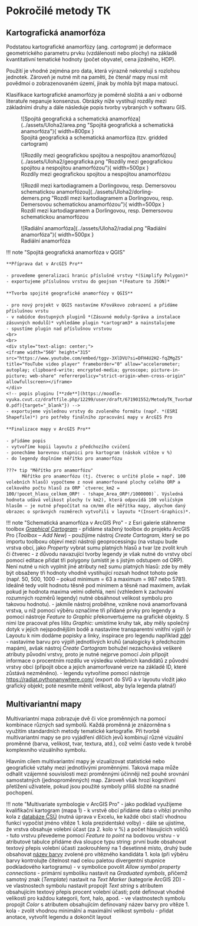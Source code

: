 # Pokročilé metody TK

## Kartografická anamorfóza
Podstatou kartografické anamorfózy (ang. *cartogram*) je deformace geometrického parametru prvku (vzdálenosti nebo plochy) na základě kvantitativní tematické hodnoty (počet obyvatel, cena jízdného, HDP).

Použití je vhodné zejména pro data, která výrazně nekorelují s rozlohou jednotek. Zároveň je nutné mít na paměti, že čtenář mapy musí mít povědmoí o zobrazenovaném území, jinak by mohla být mapa matoucí.

Klasifikace kartografické anamorfózy je poměrně složitá a ani v odborné literatuře nepanuje konsenzus. Obrázky níže vystihují rozdíly mezi základními druhy a dále následuje popis tvorby vybraných v softwaru GIS.

<figure markdown>
  ![Spojitá geografická a schematická anamorfóza](../assets/Uloha2/area.png "Spojitá geografická a schematická anamorfóza"){ width=800px }
  <figcaption>Spojitá geografická a schematická anamorfóza (tzv. gridded cartogram)</figcaption>
</figure>

<figure markdown>
  ![Rozdíly mezi geografickou spojitou a nespojitou anamorfózou](../assets/Uloha2/geograficka.png "Rozdíly mezi geografickou spojitou a nespojitou anamorfózou"){ width=500px }
  <figcaption>Rozdíly mezi geografickou spojitou a nespojitou anamorfózou</figcaption>
</figure>

<figure markdown>
  ![Rozdíl mezi kartodiagramem a Dorlingovou, resp. Demersovou schematickou anamorfózou](../assets/Uloha2/dorling-demers.png "Rozdíl mezi kartodiagramem a Dorlingovou, resp. Demersovou schematickou anamorfózou"){ width=500px }
  <figcaption>Rozdíl mezi kartodiagramem a Dorlingovou, resp. Demersovou schematickou anamorfózou</figcaption>
</figure>

<figure markdown>
  ![Radiální anamorfóza](../assets/Uloha2/radial.png "Radiální anamorfóza"){ width=500px }
  <figcaption>Radiální anamorfóza</figcaption>
</figure>

!!! note "Spojitá geografická anamorfóza v QGIS" 
    
    **Příprava dat v ArcGIS Pro** 
    
    - provedeme generalizaci hranic příslušné vrstvy *(Simplify Polygon)*
    - exportujeme příslušnou vrstvu do geojson *(Feature to JSON)*

    **Tvorba spojité geografické anamorfózy v QGIS**

    - pro nový projekt v QGIS nastavíme Křovákovo zobrazení a přidáme příslušnou vrstu
    - v nabídce dostupných pluginů *(Zásuvné moduly-Správa a instalace zásuvných modulů)* vyhledáme plugin *cartogram3* a nainstalujeme
    - spustíme plugin nad příslušnou vrstvou
    <br>
    <br>
    <div style="text-align: center;">
    <iframe width="560" height="315" src="https://www.youtube.com/embed/tggv-3XlDVU?si=DFH4U2H2-fqZMgZS" title="YouTube video player" frameborder="0" allow="accelerometer; autoplay; clipboard-write; encrypted-media; gyroscope; picture-in-picture; web-share" referrerpolicy="strict-origin-when-cross-origin" allowfullscreen></iframe>
    </div>
    <!-- popis pluginu [**zde**](https://moodle-vyuka.cvut.cz/draftfile.php/12299/user/draft/671901552/MetodyTK_TvorbaMap1-0.pdf){target="_blank"}) -->
    - exportujeme výslednou vrstvy do zvoleného formátu (např. *(ESRI Shapefile)*) pro potřeby finálního zpracování mapy v ArcGIS Pro

    **Finalizace mapy v ArcGIS Pro** 

    - přidáme popis
    - vytvoříme kopii layoutu z předchozího cvičení
    - ponecháme barevnou stupnici pro kartogram (náskok vítěze v %)
    - do legendy doplníme měřítko pro anamorfózu 

    ???+ tip "Měřítko pro anamorfózu"
          Měřítko pro anamorfózu (tj. čtverec o určité ploše = např. 100 volebních hlasů) vypočteme z nové anamorfované plochy celého ORP a celkového počtu hlasů za ORP `ctverec_km2 = 100/!pocet_hlasu_celkem_ORP! - !shape_Area_ORP!/1000000)`. Výsledná hodnota udává velikost plochy (v km2), která odpovídá 100 voličským hlasům – je nutné přepočítat na cm/mm dle měřítka mapy, abychom daný obrazec o správných rozměrech vytvořili v layoutu *(Insert-Graphics)*. 

!!! note "Schematická anamorfóza v ArcGIS Pro" 
    - z Esri galerie stáhneme toolbox *[Graphical Cartogram](https://carto.maps.arcgis.com/home/item.html?id=f36049083ce947b08935a67f7184863d)*
    - přidáme stažený toolbox do projektu ArcGIS Pro (*Toolbox – Add New*)
    - použijime nástroj *Create Cartogram,* který se po importu toolboxu objeví mezi nástroji geoprocessingu (na vstupu bude vrstva obcí, jako *Property* vybrat sumu platných hlasů a tvar lze zvolit kruh či čtverec
    - z důvodu navazující tvorby legendy je však nutné do vrstvy obcí pomocí editace přidat tři polygony (umístit je s jistým odstupem od ORP). Není nutné u nich vyplnit jiné atributy než sumu platných hlasů: zde by měly být obsaženy tři hodnoty vhodně vystihující rozsah hodnot tohoto pole (např. 50, 500, 1000 – pokud minimum = 63 a maximum = 987 nebo 5781). Ideálně tedy volit hodnotu těsně pod minimem a těsně nad maximem, avšak pokud je hodnota maxima velmi odlehlá, není (vzhledem k zachování rozumných rozměrů legendy) nutné obsáhnout velikost symbolu pro takovou hodnotu).
    - jakmile nástroj proběhne, vznikne nová anamorfovaná vrstva, u níž pomocí výběru označíme tři přidané prvky pro legendy a pomocí nástroje *Feature to Graphic* překonvertujeme na grafické objekty. S nimi lze pracovat přes lištu *Graphic:* umístíme kruhy tak, aby měly společný dotyk v jejich nejspodnějším bodě a nastavíme transparentní vnitřní výplň (v Layoutu k nim dodáme popisky a linky, inspirace pro legendu například [zde](https://www.esri.com/arcgis-blog/wp-content/uploads/2023/06/cartogram3.jpg))
    - nastavíme barvu pro výplň jednotlivých kruhů (analogicky k předchozím mapám), avšak nástroj *Create Cartogram* bohužel nezachovává veškeré atributy původní vrstvy, proto je nutné nejprve pomocí *Join* připojit informace o procentním rozdílu ve výsledku volebních kandidátů z původní vrstvy obcí (připojit obce a jejich anamorfované verze na základě ID, které zůstává nezměněno).
    - legendu vytvoříme pomocí nástroje <https://radiat.pythonanywhere.com/> (export do SVG a v layoutu vložit jako grafický objekt; poté nesmíte měnit velikost, aby byla legenda platná!)

## Multivariantní mapy
Multivariantní mapa zobrazuje dvě či více proměnných na pomocí kombinace různých sad symbolů. Každá proměnná je znázorněna s využitím standardních metody tematické kartografie. Při tvorbě multivariantní mapy se pro vyjádření dílčích jevů kombinují různé vizuální proměnné (barva, velikost, tvar, textura, atd.), což velmi často vede k tvrobě komplexního vizuálního symbolu.

Hlavním cílem multivariantní mapy je vizualizovat statistické nebo geografické vztahy mezi jednotlivými proměnnými. Taková mapa může odhalit vzájemné souvislosti mezi proměnnými účinněji než pouhé srovnání samostatných (jednoproměnných) map. Zároveň však hrozí kognitivní přetížení uživatele, pokud jsou použité symboly příliš složité na snadné pochopení.


!!! note "Multivariate symbologie v ArcGIS Pro"
    - jako podklad využijeme kvalifikační kartogram (mapa 1)
    - k vrstvě obcí přidáme data o vítězi prvního kola z [databáze ČSÚ](https://vdb.czso.cz/vdbvo2/faces/cs/index.jsf?page=vystup-objekt-parametry&z=T&f=TABULKA&sp=A&skupId=5033&katalog=34015&pvo=VOLDPR202302-OB-OR&str=v103&v=v101__VOLKOLO__1059__1) (nutná úprava v Excelu, ke každé obci stačí vhodnou funkcí vypočíst jméno vítěze 1. kola prezidentské volby)
    - dále se ujistíme, že vrstva obsahuje volební účast (za 2. kolo v %) a počet hlasujících voličů
    - tuto vrstvu převedeme pomocí *Feature to point* na bodovou vrstvu
    - v atributové tabulce přidáme dva sloupce typu string: první bude obsahovat textový přepis volební účasti zaokrouhlený na 1 desetinné místo, druhý bude obsahovat [název barvy](https://www.w3.org/TR/css-color-3/#svg-color) zvolené pro vítězného kandidáta 1. kola (při výběru barvy kontrolujte čitelnost nad celou paletou divergentní stupnice podkladového kartogramu)
    - v symbolice povolit *Allow symbol property connections*
    - primární symboliku nastavit na *Graduated symbols*, přičemž samotný znak (*Template*) nastavit na *Text Marker* (kategorie ArcGIS 2D)
    - ve vlastnostech symbolu nastavit propojit *Text string* s atributem obsahujícím textový přepis procent volební účasti; poté definovat vhodné velikosti pro každou kategorii, font, halo, apod.
    - ve vlastnostech symbolu propojit *Color* s atributem obsahujícím definovaný název barvy pro vítěze 1. kola
    - zvolit vhodnou minimální a maximální velikost symbolu
    - přidat anotace, vytvořit legendu a dokončit layout